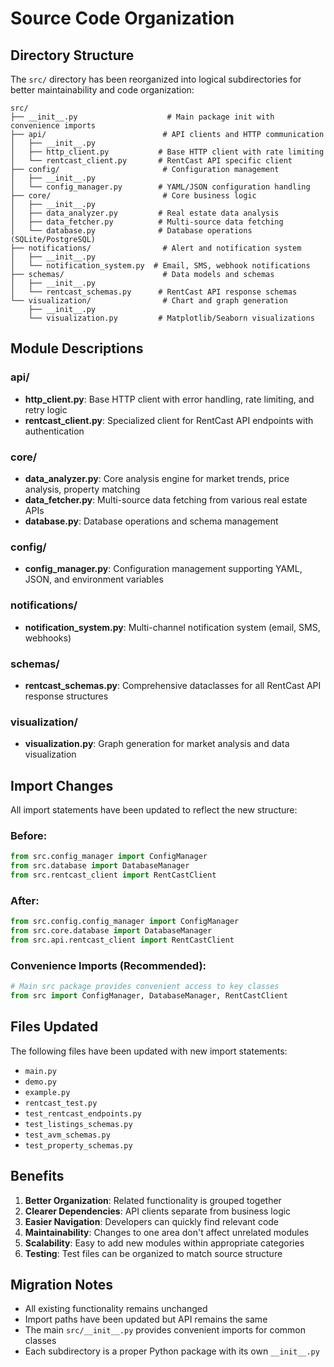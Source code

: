 # Source Code Organization

## Directory Structure

The `src/` directory has been reorganized into logical subdirectories for better maintainability and code organization:

```
src/
├── __init__.py                    # Main package init with convenience imports
├── api/                          # API clients and HTTP communication
│   ├── __init__.py
│   ├── http_client.py           # Base HTTP client with rate limiting
│   └── rentcast_client.py       # RentCast API specific client
├── config/                       # Configuration management  
│   ├── __init__.py
│   └── config_manager.py        # YAML/JSON configuration handling
├── core/                         # Core business logic
│   ├── __init__.py
│   ├── data_analyzer.py         # Real estate data analysis
│   ├── data_fetcher.py          # Multi-source data fetching
│   └── database.py              # Database operations (SQLite/PostgreSQL)
├── notifications/                # Alert and notification system
│   ├── __init__.py
│   └── notification_system.py  # Email, SMS, webhook notifications
├── schemas/                      # Data models and schemas
│   ├── __init__.py
│   └── rentcast_schemas.py      # RentCast API response schemas
└── visualization/                # Chart and graph generation
    ├── __init__.py
    └── visualization.py         # Matplotlib/Seaborn visualizations
```

## Module Descriptions

### api/
- **http_client.py**: Base HTTP client with error handling, rate limiting, and retry logic
- **rentcast_client.py**: Specialized client for RentCast API endpoints with authentication

### core/  
- **data_analyzer.py**: Core analysis engine for market trends, price analysis, property matching
- **data_fetcher.py**: Multi-source data fetching from various real estate APIs
- **database.py**: Database operations and schema management

### config/
- **config_manager.py**: Configuration management supporting YAML, JSON, and environment variables

### notifications/
- **notification_system.py**: Multi-channel notification system (email, SMS, webhooks)

### schemas/
- **rentcast_schemas.py**: Comprehensive dataclasses for all RentCast API response structures

### visualization/
- **visualization.py**: Graph generation for market analysis and data visualization

## Import Changes

All import statements have been updated to reflect the new structure:

### Before:
```python
from src.config_manager import ConfigManager
from src.database import DatabaseManager
from src.rentcast_client import RentCastClient
```

### After:
```python
from src.config.config_manager import ConfigManager
from src.core.database import DatabaseManager
from src.api.rentcast_client import RentCastClient
```

### Convenience Imports (Recommended):
```python
# Main src package provides convenient access to key classes
from src import ConfigManager, DatabaseManager, RentCastClient
```

## Files Updated

The following files have been updated with new import statements:
- `main.py`
- `demo.py` 
- `example.py`
- `rentcast_test.py`
- `test_rentcast_endpoints.py`
- `test_listings_schemas.py`
- `test_avm_schemas.py`
- `test_property_schemas.py`

## Benefits

1. **Better Organization**: Related functionality is grouped together
2. **Clearer Dependencies**: API clients separate from business logic
3. **Easier Navigation**: Developers can quickly find relevant code
4. **Maintainability**: Changes to one area don't affect unrelated modules
5. **Scalability**: Easy to add new modules within appropriate categories
6. **Testing**: Test files can be organized to match source structure

## Migration Notes

- All existing functionality remains unchanged
- Import paths have been updated but API remains the same
- The main `src/__init__.py` provides convenient imports for common classes
- Each subdirectory is a proper Python package with its own `__init__.py`
